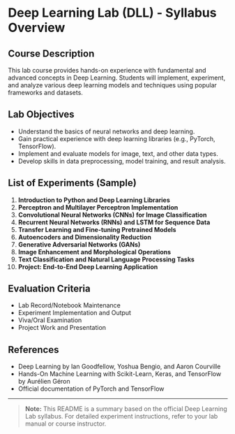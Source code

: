 # Deep Learning Lab (DLL) - Syllabus Overview

## Course Description
This lab course provides hands-on experience with fundamental and advanced concepts in Deep Learning. Students will implement, experiment, and analyze various deep learning models and techniques using popular frameworks and datasets.

## Lab Objectives
- Understand the basics of neural networks and deep learning.
- Gain practical experience with deep learning libraries (e.g., PyTorch, TensorFlow).
- Implement and evaluate models for image, text, and other data types.
- Develop skills in data preprocessing, model training, and result analysis.

## List of Experiments (Sample)
1. **Introduction to Python and Deep Learning Libraries**
2. **Perceptron and Multilayer Perceptron Implementation**
3. **Convolutional Neural Networks (CNNs) for Image Classification**
4. **Recurrent Neural Networks (RNNs) and LSTM for Sequence Data**
5. **Transfer Learning and Fine-tuning Pretrained Models**
6. **Autoencoders and Dimensionality Reduction**
7. **Generative Adversarial Networks (GANs)**
8. **Image Enhancement and Morphological Operations**
9. **Text Classification and Natural Language Processing Tasks**
10. **Project: End-to-End Deep Learning Application**

## Evaluation Criteria
- Lab Record/Notebook Maintenance
- Experiment Implementation and Output
- Viva/Oral Examination
- Project Work and Presentation

## References
- Deep Learning by Ian Goodfellow, Yoshua Bengio, and Aaron Courville
- Hands-On Machine Learning with Scikit-Learn, Keras, and TensorFlow by Aurélien Géron
- Official documentation of PyTorch and TensorFlow

---

> **Note:** This README is a summary based on the official Deep Learning Lab syllabus. For detailed experiment instructions, refer to your lab manual or course instructor.
